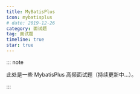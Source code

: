 ```yaml
---
title: MyBatisPlus
icon: mybatisplus
# date: 2019-12-26
category: 面试题
tag: 面试题
timeline: true
star: true
---
```


::: note

此处是一些 MybatisPlus 高频面试题（持续更新中...）。

:::

<!-- more -->
